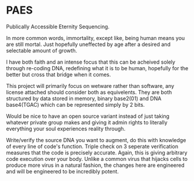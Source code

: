 # PAES
 Publically Accessible Eternity Sequencing.
 
 In more common words, immortality, except like, being human means you are still mortal.  Just hopefully uneffected by age after a desired and selectable amount of growth.
 
 I have both faith and an intense focus that this can be acheived solely through re-coding DNA, redefining what it is to be human, hopefully for the better but cross that bridge when it comes.

This project will primarily focus on wetware rather than software, any license attached should consider both as equivelents.  They are both structured by data stored in memory, binary base2(01) and DNA base4(TGAC) which can be represented simply by 2 bits. 

Would be nice to have an open source variant instead of just taking whatever private group makes and giving it admin rights to literally everything your soul experiences reality through.

Write/verify the source DNA you want to augment, do this with knowledge of every line of code's function.
Triple check on 3 seperate verification measures that the code is precisely accurate.
Again, this is giving arbitrary code execution over your body.
Unlike a common virus that hijacks cells to produce more virus in a natural fashion, the changes here are engineered and will be engineered to be incredibly potent.
